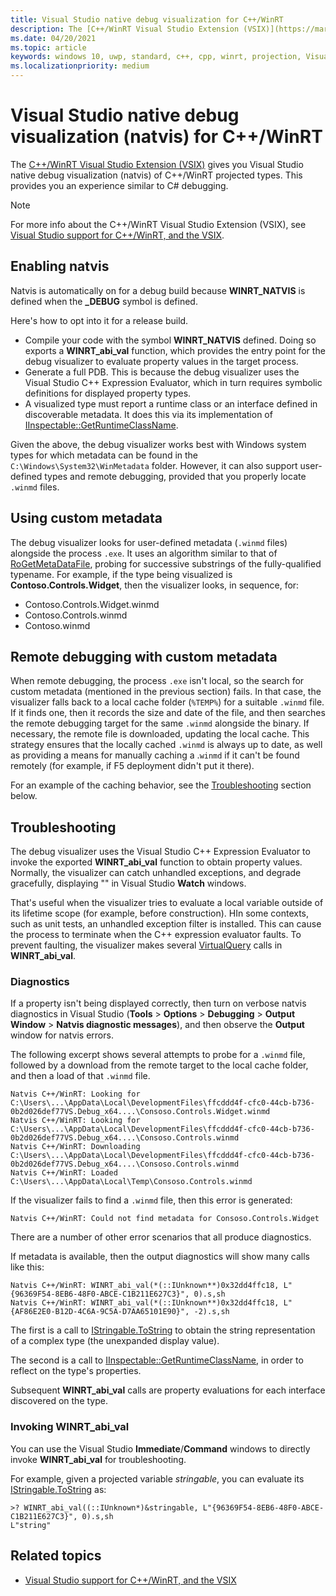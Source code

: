 ```yaml
---
title: Visual Studio native debug visualization for C++/WinRT
description: The [C++/WinRT Visual Studio Extension (VSIX)](https://marketplace.visualstudio.com/items?itemName=CppWinRTTeam.cppwinrt101804264) gives you Visual Studio native debug visualization (natvis) of C++/WinRT projected types. This provides you an experience similar to C# debugging.
ms.date: 04/20/2021
ms.topic: article
keywords: windows 10, uwp, standard, c++, cpp, winrt, projection, Visual Studio, native debug visualization, debug visualization, visualization
ms.localizationpriority: medium
---
```


# Visual Studio native debug visualization (natvis) for C++/WinRT

The [C++/WinRT Visual Studio Extension (VSIX)](https://marketplace.visualstudio.com/items?itemName=CppWinRTTeam.cppwinrt101804264) gives you Visual Studio native debug visualization (natvis) of C++/WinRT projected types. This provides you an experience similar to C# debugging.

> [!NOTE]
> For more info about the C++/WinRT Visual Studio Extension (VSIX), see [Visual Studio support for C++/WinRT, and the VSIX](/windows/uwp/cpp-and-winrt-apis/intro-to-using-cpp-with-winrt#visual-studio-support-for-cwinrt-xaml-the-vsix-extension-and-the-nuget-package).

## Enabling natvis

Natvis is automatically on for a debug build because **WINRT_NATVIS** is defined when the **_DEBUG** symbol is defined.

Here's how to opt into it for a release build.

* Compile your code with the symbol **WINRT_NATVIS** defined. Doing so exports a **WINRT_abi_val** function, which provides the entry point for the debug visualizer to evaluate property values in the target process.
* Generate a full PDB. This is because the debug visualizer uses the Visual Studio C++ Expression Evaluator, which in turn requires symbolic definitions for displayed property types.
* A visualized type must report a runtime class or an interface defined in discoverable metadata. It does this via its implementation of [IInspectable::GetRuntimeClassName](/windows/win32/api/inspectable/nf-inspectable-iinspectable-getruntimeclassname).

Given the above, the debug visualizer works best with Windows system types for which metadata can be found in the `C:\Windows\System32\WinMetadata` folder. However, it can also support user-defined types and remote debugging, provided that you properly locate `.winmd` files.

## Using custom metadata

The debug visualizer looks for user-defined metadata (`.winmd` files) alongside the process `.exe`. It uses an algorithm similar to that of [RoGetMetaDataFile](/windows/win32/api/rometadataresolution/nf-rometadataresolution-rogetmetadatafile), probing for successive substrings of the fully-qualified typename. For example, if the type being visualized is **Contoso.Controls.Widget**, then the visualizer looks, in sequence, for:

* Contoso.Controls.Widget.winmd
* Contoso.Controls.winmd
* Contoso.winmd

## Remote debugging with custom metadata

When remote debugging, the process `.exe` isn't local, so the search for custom metadata (mentioned in the previous section) fails. In that case, the visualizer falls back to a local cache folder (`%TEMP%`) for a suitable `.winmd` file. If it finds one, then it records the size and date of the file, and then searches the remote debugging target for the same `.winmd` alongside the binary. If necessary, the remote file is downloaded, updating the local cache. This strategy ensures that the locally cached `.winmd` is always up to date, as well as providing a means for manually caching a .`winmd` if it can't be found remotely (for example, if F5 deployment didn't put it there).

For an example of the caching behavior, see the [Troubleshooting](#troubleshooting) section below.

## Troubleshooting

The debug visualizer uses the Visual Studio C++ Expression Evaluator to invoke the exported **WINRT_abi_val** function to obtain property values. Normally, the visualizer can catch unhandled exceptions, and degrade gracefully, displaying "<Object uninitialized or information unavailable>" in Visual Studio **Watch** windows.

That's useful when the visualizer tries to evaluate a local variable outside of its lifetime scope (for example, before construction). HIn some contexts, such as unit tests, an unhandled exception filter is installed. This can cause the process to terminate when the C++ expression evaluator faults. To prevent faulting, the visualizer makes several [VirtualQuery](/windows/win32/api/memoryapi/nf-memoryapi-virtualquery) calls in **WINRT_abi_val**.

### Diagnostics

If a property isn't being displayed correctly, then turn on verbose natvis diagnostics in Visual Studio (**Tools** > **Options** > **Debugging** > **Output Window** > **Natvis diagnostic messages**), and then observe the **Output** window for natvis errors.

The following excerpt shows several attempts to probe for a `.winmd` file, followed by a download from the remote target to the local cache folder, and then a load of that `.winmd` file.

```console
Natvis C++/WinRT: Looking for C:\Users\...\AppData\Local\DevelopmentFiles\ffcddd4f-cfc0-44cb-b736-0b2d026def77VS.Debug_x64....\Consoso.Controls.Widget.winmd
Natvis C++/WinRT: Looking for C:\Users\...\AppData\Local\DevelopmentFiles\ffcddd4f-cfc0-44cb-b736-0b2d026def77VS.Debug_x64....\Consoso.Controls.winmd
Natvis C++/WinRT: Downloading C:\Users\...\AppData\Local\DevelopmentFiles\ffcddd4f-cfc0-44cb-b736-0b2d026def77VS.Debug_x64....\Consoso.Controls.winmd
Natvis C++/WinRT: Loaded C:\Users\...\AppData\Local\Temp\Consoso.Controls.winmd
```

If the visualizer fails to find a `.winmd` file, then this error is generated:

```console
Natvis C++/WinRT: Could not find metadata for Consoso.Controls.Widget
```

There are a number of other error scenarios that all produce diagnostics.

If metadata is available, then the output diagnostics will show many calls like this:

```console
Natvis C++/WinRT: WINRT_abi_val(*(::IUnknown**)0x32dd4ffc18, L"{96369F54-8EB6-48F0-ABCE-C1B211E627C3}", 0).s,sh
Natvis C++/WinRT: WINRT_abi_val(*(::IUnknown**)0x32dd4ffc18, L"{AF86E2E0-B12D-4C6A-9C5A-D7AA65101E90}", -2).s,sh
```

The first is a call to [IStringable.ToString](/uwp/api/windows.foundation.istringable.tostring) to obtain the string representation of a complex type (the unexpanded display value).

The second is a call to [IInspectable::GetRuntimeClassName](/windows/win32/api/inspectable/nf-inspectable-iinspectable-getruntimeclassname), in order to reflect on the type's properties.

Subsequent **WINRT_abi_val** calls are property evaluations for each interface discovered on the type.

### Invoking WINRT_abi_val

You can use the Visual Studio **Immediate**/**Command** windows to directly invoke **WINRT_abi_val** for troubleshooting.

For example, given a projected variable *stringable*, you can evaluate its [IStringable.ToString](/uwp/api/windows.foundation.istringable.tostring) as:

```console
>? WINRT_abi_val((::IUnknown*)&stringable, L"{96369F54-8EB6-48F0-ABCE-C1B211E627C3}", 0).s,sh
L"string"
```

## Related topics
* [Visual Studio support for C++/WinRT, and the VSIX](/windows/uwp/cpp-and-winrt-apis/intro-to-using-cpp-with-winrt#visual-studio-support-for-cwinrt-xaml-the-vsix-extension-and-the-nuget-package)
